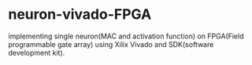 # neuron-vivado-FPGA
implementing single neuron(MAC and activation function) on FPGA(Field programmable gate array) using Xilix Vivado and SDK(software development kit).
